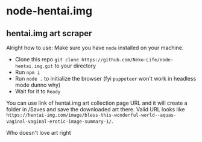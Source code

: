 # node-hentai.img

## hentai.img art scraper

Alright how to use:
Make sure you have `node` installed on your machine. 

* Clone this repo `git clone https://github.com/Neko-Life/node-hentai.img.git` to your directory
* Run `npm i`
* Run `node .` to initialize the browser (fyi `puppeteer` won't work in headless mode dunno why)
* Wait for it to `Ready`

You can use link of hentai.img art collection page URL and it will create a folder in /Saves and save the downloaded art there.
Valid URL looks like `https://hentai-img.com/image/bless-this-wonderful-world--aquas-vaginal-vaginal-erotic-image-summary-1/`.

Who doesn't love art right
